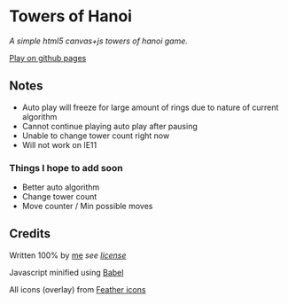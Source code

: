 # Towers of Hanoi

_A simple html5 canvas+js towers of hanoi game._

[Play on github pages](https://douile.github.io/tower-of-hanoi/)

## Notes

+ Auto play will freeze for large amount of rings due to nature of current algorithm
+ Cannot continue playing auto play after pausing
+ Unable to change tower count right now
+ Will not work on IE11

### Things I hope to add soon

+ Better auto algorithm
+ Change tower count
+ Move counter / Min possible moves

## Credits

Written 100% by [me](https://github.com/Douile) _see [license](./LICENSE)_

Javascript minified using [Babel](https://babeljs.io/)

All icons (overlay) from [Feather icons](https://feathericons.com/)
